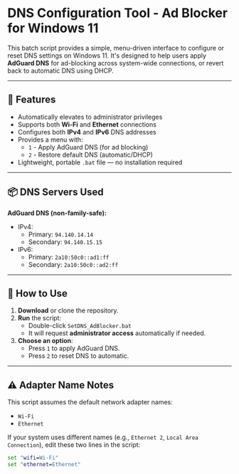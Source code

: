 # DNS Configuration Tool - Ad Blocker for Windows 11

This batch script provides a simple, menu-driven interface to configure or reset DNS settings on Windows 11. It's designed to help users apply **AdGuard DNS** for ad-blocking across system-wide connections, or revert back to automatic DNS using DHCP.

---

## 🔧 Features

- Automatically elevates to administrator privileges
- Supports both **Wi-Fi** and **Ethernet** connections
- Configures both **IPv4** and **IPv6** DNS addresses
- Provides a menu with:
  - `1` - Apply AdGuard DNS (for ad blocking)
  - `2` - Restore default DNS (automatic/DHCP)
- Lightweight, portable `.bat` file — no installation required

---

## 📦 DNS Servers Used

**AdGuard DNS (non-family-safe):**

- IPv4:
  - Primary: `94.140.14.14`
  - Secondary: `94.140.15.15`
- IPv6:
  - Primary: `2a10:50c0::ad1:ff`
  - Secondary: `2a10:50c0::ad2:ff`

---

## 🚀 How to Use

1. **Download** or clone the repository.
2. **Run** the script:
   - Double-click `SetDNS_AdBlocker.bat`
   - It will request **administrator access** automatically if needed.
3. **Choose an option**:
   - Press `1` to apply AdGuard DNS.
   - Press `2` to reset DNS to automatic.

---

## ⚠️ Adapter Name Notes

This script assumes the default network adapter names:
- `Wi-Fi`
- `Ethernet`

If your system uses different names (e.g., `Ethernet 2`, `Local Area Connection`), edit these two lines in the script:
```bat
set "wifi=Wi-Fi"
set "ethernet=Ethernet"
